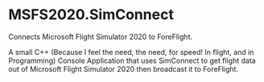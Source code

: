 # MSFS2020.SimConnect
Connects Microsoft Flight Simulator 2020 to ForeFlight.

A small C++ (Because I feel the need, the need, for speed! In flight, and in Programming) Console Application that uses SimConnect to get flight data out of Microsoft Flight Simulator 2020 then broadcast it to ForeFlight.

